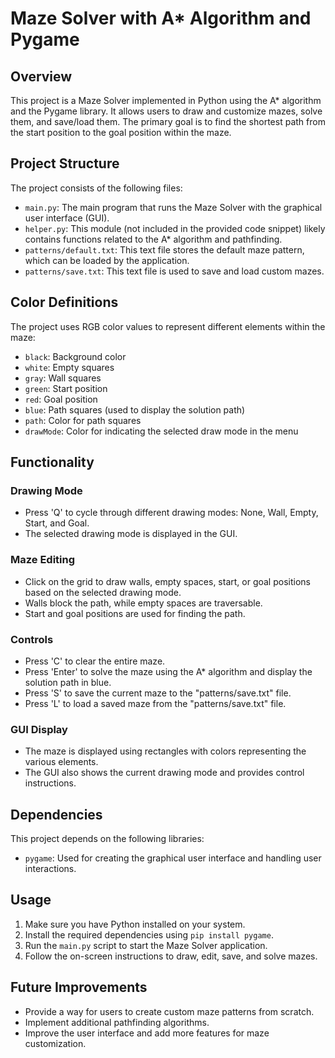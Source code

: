 # Maze Solver with A* Algorithm and Pygame

## Overview

This project is a Maze Solver implemented in Python using the A* algorithm and the Pygame library. It allows users to draw and customize mazes, solve them, and save/load them. The primary goal is to find the shortest path from the start position to the goal position within the maze.

## Project Structure

The project consists of the following files:

- `main.py`: The main program that runs the Maze Solver with the graphical user interface (GUI).
- `helper.py`: This module (not included in the provided code snippet) likely contains functions related to the A* algorithm and pathfinding.
- `patterns/default.txt`: This text file stores the default maze pattern, which can be loaded by the application.
- `patterns/save.txt`: This text file is used to save and load custom mazes.

## Color Definitions

The project uses RGB color values to represent different elements within the maze:

- `black`: Background color
- `white`: Empty squares
- `gray`: Wall squares
- `green`: Start position
- `red`: Goal position
- `blue`: Path squares (used to display the solution path)
- `path`: Color for path squares
- `drawMode`: Color for indicating the selected draw mode in the menu

## Functionality

### Drawing Mode

- Press 'Q' to cycle through different drawing modes: None, Wall, Empty, Start, and Goal.
- The selected drawing mode is displayed in the GUI.

### Maze Editing

- Click on the grid to draw walls, empty spaces, start, or goal positions based on the selected drawing mode.
- Walls block the path, while empty spaces are traversable.
- Start and goal positions are used for finding the path.

### Controls

- Press 'C' to clear the entire maze.
- Press 'Enter' to solve the maze using the A* algorithm and display the solution path in blue.
- Press 'S' to save the current maze to the "patterns/save.txt" file.
- Press 'L' to load a saved maze from the "patterns/save.txt" file.

### GUI Display

- The maze is displayed using rectangles with colors representing the various elements.
- The GUI also shows the current drawing mode and provides control instructions.

## Dependencies

This project depends on the following libraries:

- `pygame`: Used for creating the graphical user interface and handling user interactions.

## Usage

1. Make sure you have Python installed on your system.
2. Install the required dependencies using `pip install pygame`.
3. Run the `main.py` script to start the Maze Solver application.
4. Follow the on-screen instructions to draw, edit, save, and solve mazes.

## Future Improvements

- Provide a way for users to create custom maze patterns from scratch.
- Implement additional pathfinding algorithms.
- Improve the user interface and add more features for maze customization.
